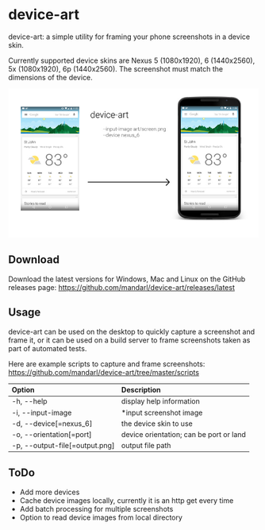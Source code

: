 # device-art
device-art: a simple utility for framing your phone screenshots in a device skin.

Currently supported device skins are Nexus 5 (1080x1920), 6 (1440x2560), 5x (1080x1920), 6p (1440x2560).
The screenshot must match the dimensions of the device.

![enter image description here](https://raw.githubusercontent.com/mandarl/device-art/master/art/screenshot.jpg)

## Download
Download the latest versions for Windows, Mac and Linux on the GitHub releases page:
https://github.com/mandarl/device-art/releases/latest

## Usage
device-art can be used on the desktop to quickly capture a screenshot and frame it, or it can be used on a build server to frame screenshots taken as part of automated tests.

Here are example scripts to capture and frame screenshots: https://github.com/mandarl/device-art/tree/master/scripts


Option | Description |
:--- | :--- |
-h, --help | display help information |
-i, --input-image | *input screenshot image |
-d, --device[=nexus_6] | the device skin to use |
-o, --orientation[=port] | device orientation; can be port or land |
-p, --output-file[=output.png] | output file path |


## ToDo
- Add more devices
- Cache device images locally, currently it is an http get every time
- Add batch processing for multiple screenshots
- Option to read device images from local directory 
